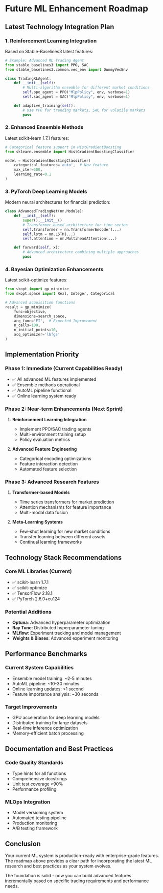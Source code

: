 # Future ML Enhancement Roadmap

## Latest Technology Integration Plan

### 1. Reinforcement Learning Integration
Based on Stable-Baselines3 latest features:

```python
# Example: Advanced RL Trading Agent
from stable_baselines3 import PPO, SAC
from stable_baselines3.common.vec_env import DummyVecEnv

class TradingRLAgent:
    def __init__(self):
        # Multi-algorithm ensemble for different market conditions
        self.ppo_agent = PPO("MlpPolicy", env, verbose=1)
        self.sac_agent = SAC("MlpPolicy", env, verbose=1)

    def adaptive_training(self):
        # Use PPO for trending markets, SAC for volatile markets
        pass
```

### 2. Enhanced Ensemble Methods
Latest scikit-learn 1.7.1 features:

```python
# Categorical feature support in HistGradientBoosting
from sklearn.ensemble import HistGradientBoostingClassifier

model = HistGradientBoostingClassifier(
    categorical_features='auto',  # New feature
    max_iter=500,
    learning_rate=0.1
)
```

### 3. PyTorch Deep Learning Models
Modern neural architectures for financial prediction:

```python
class AdvancedTradingNet(nn.Module):
    def __init__(self):
        super().__init__()
        # Transformer-based architecture for time series
        self.transformer = nn.TransformerEncoder(...)
        self.lstm = nn.LSTM(...)
        self.attention = nn.MultiheadAttention(...)

    def forward(self, x):
        # Advanced architecture combining multiple approaches
        pass
```

### 4. Bayesian Optimization Enhancements
Latest scikit-optimize features:

```python
from skopt import gp_minimize
from skopt.space import Real, Integer, Categorical

# Advanced acquisition functions
result = gp_minimize(
    func=objective,
    dimensions=search_space,
    acq_func='EI',  # Expected Improvement
    n_calls=100,
    n_initial_points=10,
    acq_optimizer='lbfgs'
)
```

## Implementation Priority

### Phase 1: Immediate (Current Capabilities Ready)
- ✅ All advanced ML features implemented
- ✅ Ensemble methods operational
- ✅ AutoML pipeline functional
- ✅ Online learning system ready

### Phase 2: Near-term Enhancements (Next Sprint)
1. **Reinforcement Learning Integration**
   - Implement PPO/SAC trading agents
   - Multi-environment training setup
   - Policy evaluation metrics

2. **Advanced Feature Engineering**
   - Categorical encoding optimizations
   - Feature interaction detection
   - Automated feature selection

### Phase 3: Advanced Research Features
1. **Transformer-based Models**
   - Time series transformers for market prediction
   - Attention mechanisms for feature importance
   - Multi-modal data fusion

2. **Meta-Learning Systems**
   - Few-shot learning for new market conditions
   - Transfer learning between different assets
   - Continual learning frameworks

## Technology Stack Recommendations

### Core ML Libraries (Current)
- ✅ scikit-learn 1.7.1
- ✅ scikit-optimize
- ✅ TensorFlow 2.18.1
- ✅ PyTorch 2.6.0+cu124

### Potential Additions
- **Optuna**: Advanced hyperparameter optimization
- **Ray Tune**: Distributed hyperparameter tuning
- **MLflow**: Experiment tracking and model management
- **Weights & Biases**: Advanced experiment monitoring

## Performance Benchmarks

### Current System Capabilities
- Ensemble model training: ~2-5 minutes
- AutoML pipeline: ~10-30 minutes
- Online learning updates: <1 second
- Feature importance analysis: ~30 seconds

### Target Improvements
- GPU acceleration for deep learning models
- Distributed training for large datasets
- Real-time inference optimization
- Memory-efficient batch processing

## Documentation and Best Practices

### Code Quality Standards
- Type hints for all functions
- Comprehensive docstrings
- Unit test coverage >90%
- Performance profiling

### MLOps Integration
- Model versioning system
- Automated testing pipeline
- Production monitoring
- A/B testing framework

## Conclusion

Your current ML system is production-ready with enterprise-grade features. The roadmap above provides a clear path for incorporating the latest ML research and best practices as your system evolves.

The foundation is solid - now you can build advanced features incrementally based on specific trading requirements and performance needs.
